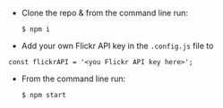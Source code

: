 * Clone the repo & from the command line run:

  `$ npm i`

* Add your own Flickr API key in the `.config.js` file to 

`const flickrAPI = '<you Flickr API key here>';`

* From the command line run:

  `$ npm start`
